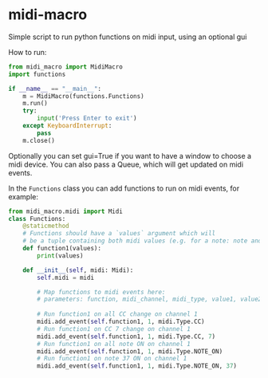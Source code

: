 # midi-macro
Simple script to run python functions on midi input, using an optional gui

How to run:
```python
from midi_macro import MidiMacro
import functions

if __name__ == "__main__":
    m = MidiMacro(functions.Functions)
    m.run()
    try:
        input('Press Enter to exit')
    except KeyboardInterrupt:
        pass
    m.close()
```
Optionally you can set gui=True if you want to have a window to choose a midi device.
You can also pass a Queue, which will get updated on midi events. 

In the `Functions` class you can add functions to run on midi events, for example:
```python
from midi_macro.midi import Midi
class Functions:
    @staticmethod
    # Functions should have a `values` argument which will
    # be a tuple containing both midi values (e.g. for a note: note and velocity)
    def function1(values):
        print(values)

    def __init__(self, midi: Midi):
        self.midi = midi

        # Map functions to midi events here:
        # parameters: function, midi_channel, midi_type, value1, value2)
        
        # Run function1 on all CC change on channel 1
        midi.add_event(self.function1, 1, midi.Type.CC)
        # Run function1 on CC 7 change on channel 1
        midi.add_event(self.function1, 1, midi.Type.CC, 7)
        # Run function1 on all note ON on channel 1
        midi.add_event(self.function1, 1, midi.Type.NOTE_ON)
        # Run function1 on note 37 ON on channel 1
        midi.add_event(self.function1, 1, midi.Type.NOTE_ON, 37)
``` 